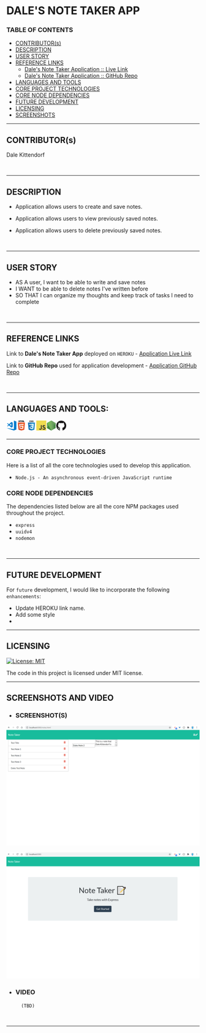 # DALE'S NOTE TAKER APP

### TABLE OF CONTENTS

- [CONTRIBUTOR(s)](#CONTRIBUTOR(s))
- [DESCRIPTION](#DESCRIPTION)
- [USER STORY](#USER-STORY)
- [REFERENCE LINKS](#REFERENCE-LINKS)
  - [Dale's Note Taker Application :: Live Link](https://frozen-mesa-87445.herokuapp.com/)
  - [Dale's Note Taker Application :: GitHub Repo](https://drkittendorf.github.io/note-taker/)
- [LANGUAGES AND TOOLS](#LANGUAGES-AND-TOOLS)
- [CORE PROJECT TECHNOLOGIES](#CORE-PROJECT-TECHNOLOGIES)
- [CORE NODE DEPENDENCIES](#CORE-NODE-DEPENDENCIES)
- [FUTURE DEVELOPMENT](#FUTURE-DEVELOPMENT)
- [LICENSING](#LICENSING)
- [SCREENSHOTS](#SCREENSHOTS-AND-VIDEO)

---
## CONTRIBUTOR(s)
Dale Kittendorf

<br>

---

## DESCRIPTION

- Application allows users to create and save notes.

- Application allows users to view previously saved notes.

 - Application allows users to delete previously saved notes.

<br>

---

## USER STORY
- AS A user, I want to be able to write and save notes
- I WANT to be able to delete notes I've written before
- SO THAT I can organize my thoughts and keep track of tasks I need to complete

<br> 

---

## REFERENCE LINKS

Link to **Dale's Note Taker App** deployed on `HEROKU` - [Application Live Link](https://frozen-mesa-87445.herokuapp.com/)

Link to **GitHub Repo** used for application development - [Application GitHub Repo](https://drkittendorf.github.io/note-taker/)

<br>

---

## LANGUAGES AND TOOLS:
<img align="left" alt="Visual Studio Code" width="26px" src="https://raw.githubusercontent.com/github/explore/80688e429a7d4ef2fca1e82350fe8e3517d3494d/topics/visual-studio-code/visual-studio-code.png" />
<img align="left" alt="HTML5" width="26px" src="https://raw.githubusercontent.com/github/explore/80688e429a7d4ef2fca1e82350fe8e3517d3494d/topics/html/html.png" />
<img align="left" alt="CSS3" width="26px" src="https://raw.githubusercontent.com/github/explore/80688e429a7d4ef2fca1e82350fe8e3517d3494d/topics/css/css.png" />
<img align="left" alt="JavaScript" width="26px" src="https://raw.githubusercontent.com/github/explore/80688e429a7d4ef2fca1e82350fe8e3517d3494d/topics/javascript/javascript.png" />
<img align="left" alt="Node.js" width="26px" src="https://raw.githubusercontent.com/github/explore/80688e429a7d4ef2fca1e82350fe8e3517d3494d/topics/nodejs/nodejs.png" />
<img align="left" alt="GitHub" width="26px" src="https://raw.githubusercontent.com/github/explore/78df643247d429f6cc873026c0622819ad797942/topics/github/github.png" />

<br>
<br>

---

### CORE PROJECT TECHNOLOGIES

Here is a list of all the core technologies used to develop this application.

- `Node.js - An asynchronous event-driven JavaScript runtime`

### CORE NODE DEPENDENCIES

The dependencies listed below are all the core NPM packages used throughout the project.

- `express`
- `uuidv4`
- `nodemon` 

<br>

---

## FUTURE DEVELOPMENT

For `future` development, I would like to incorporate the following `enhancements`:

- Update HEROKU link name.
- Add some style
- 


---


## LICENSING
[![License: MIT](https://img.shields.io/badge/License-MIT-yellow.svg)](https://opensource.org/licenses/MIT)  

The code in this project is licensed under MIT license.

---

## SCREENSHOTS AND VIDEO

- ### SCREENSHOT(S)  
![screenshot1](public/assets/notetakerscreenshot.png)

![screenshot2](public/assets/notetakerscreenshot-index.png)
<br>

- ### VIDEO
        (TBD)
<br>

---

